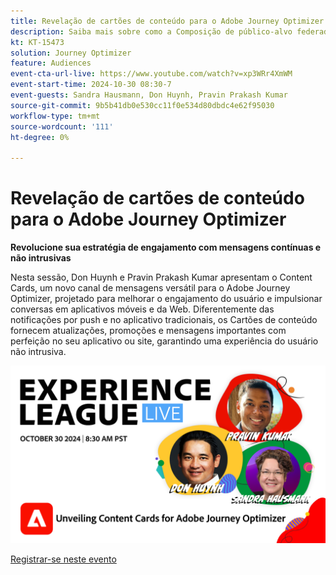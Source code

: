 ```yaml
---
title: Revelação de cartões de conteúdo para o Adobe Journey Optimizer
description: Saiba mais sobre como a Composição de público-alvo federado fornece uma abordagem abrangente para a curadoria e ativação de público-alvo com o Real-Time CDP e o Journey Optimizer.
kt: KT-15473
solution: Journey Optimizer
feature: Audiences
event-cta-url-live: https://www.youtube.com/watch?v=xp3WRr4XmWM
event-start-time: 2024-10-30 08:30-7
event-guests: Sandra Hausmann, Don Huynh, Pravin Prakash Kumar
source-git-commit: 9b5b41db0e530cc11f0e534d80dbdc4e62f95030
workflow-type: tm+mt
source-wordcount: '111'
ht-degree: 0%

---
```


# Revelação de cartões de conteúdo para o Adobe Journey Optimizer

**Revolucione sua estratégia de engajamento com mensagens contínuas e não intrusivas**

Nesta sessão, Don Huynh e Pravin Prakash Kumar apresentam o Content Cards, um novo canal de mensagens versátil para o Adobe Journey Optimizer, projetado para melhorar o engajamento do usuário e impulsionar conversas em aplicativos móveis e da Web. Diferentemente das notificações por push e no aplicativo tradicionais, os Cartões de conteúdo fornecem atualizações, promoções e mensagens importantes com perfeição no seu aplicativo ou site, garantindo uma experiência do usuário não intrusiva.


![experience league live](assets/30Oct24-webbanner.png)

[Registrar-se neste evento](https://engage.adobe.com/ExpLeagueLive-241030.html?s_rtid=7015Y0000048hxzQAA&amp;s_iid=&amp;sfid=&amp;acctid=&amp;ecp=)

